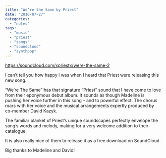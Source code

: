 ```yaml
---
title: "We’re the Same by Priest"
date: "2016-07-27"
categories: 
  - "notes"
tags: 
  - "music"
  - "priest"
  - "songs"
  - "soundcloud"
  - "synthpop"
---
```


https://soundcloud.com/xpriestx/were-the-same-2

I can’t tell you how happy I was when I heard that Priest were releasing this new song.

“We’re The Same” has that signature “Priest” sound that I have come to love from their eponymous debut album. It sounds as though Madeline is pushing her voice further in this song – and to powerful effect. The chorus roars with her voice and the musical arrangements expertly produced by co-member David Kazyk.

The familiar blanket of Priest’s unique soundscapes perfectly envelope the song’s words and melody, making for a very welcome addition to their catalogue.

It is also really nice of them to release it as a free download on SoundCloud.

Big thanks to Madeline and David!
